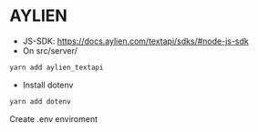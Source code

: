 # AYLIEN

- JS-SDK: https://docs.aylien.com/textapi/sdks/#node-js-sdk
- On src/server/

```bash
yarn add aylien_textapi
```

- Install dotenv

```bash
yarn add dotenv
```

Create .env enviroment
